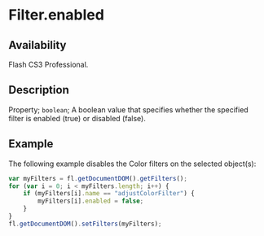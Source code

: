 # Filter.enabled

## Availability

Flash CS3 Professional.

## Description

Property; `boolean`; A boolean value that specifies whether the specified filter is enabled (true) or disabled (false).

## Example

The following example disables the Color filters on the selected object(s):

```javascript
var myFilters = fl.getDocumentDOM().getFilters();
for (var i = 0; i < myFilters.length; i++) {
    if (myFilters[i].name == "adjustColorFilter") {
        myFilters[i].enabled = false;
    }
}
fl.getDocumentDOM().setFilters(myFilters);
```
